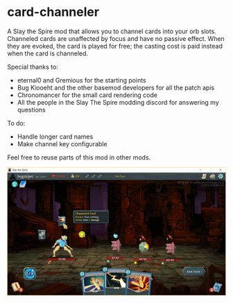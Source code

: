 # card-channeler
A Slay the Spire mod that allows you to channel cards into your orb slots. Channeled cards are unaffected by focus and have no passive effect. When they are evoked, the card is played for free; the casting cost is paid instead when the card is channeled.

Special thanks to:

* eternal0 and Gremious for the starting points
* Bug Kiooeht and the other basemod developers for all the patch apis
* Chronomancer for the small card rendering code
* All the people in the Slay The Spire modding discord for answering my questions

To do:

* Handle longer card names
* Make channel key configurable

Feel free to reuse parts of this mod in other mods.

![Card Channeler Mod](card-channeler-mod.png)

